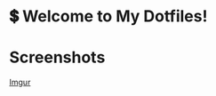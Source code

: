 # :heavy_dollar_sign: Welcome to My Dotfiles!

# Screenshots
[Imgur](http://i.imgur.com/qWAa7HB.png)
